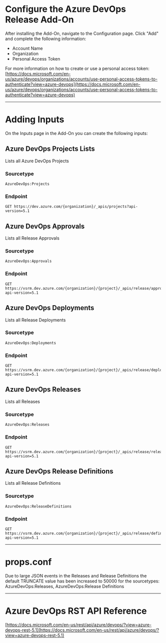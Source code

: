 
# Configure the Azure DevOps Release Add-On

After installing the Add-On, navigate to the Configuration page.  Click "Add" and complete the following information:
 - Account Name
 - Organization
 - Personal Access Token

For more information on how to create or use a personal access token: [https://docs.microsoft.com/en-us/azure/devops/organizations/accounts/use-personal-access-tokens-to-authenticate?view=azure-devops](https://docs.microsoft.com/en-us/azure/devops/organizations/accounts/use-personal-access-tokens-to-authenticate?view=azure-devops)

---

# Adding Inputs

On the Inputs page in the Add-On you can create the following inputs:

## Azure DevOps Projects Lists
Lists all Azure DevOps Projects

### Sourcetype
    AzureDevOps:Projects
### Endpoint
	GET https://dev.azure.com/{organization}/_apis/projects?api-version=5.1


## Azure DevOps Approvals
Lists all Release Approvals

### Sourcetype
	AzureDevOps:Approvals
### Endpoint
	GET https://vsrm.dev.azure.com/{organization}/{project}/_apis/release/approvals?api-version=5.1


## Azure DevOps Deployments
Lists all Release Deployments

### Sourcetype
	AzureDevOps:Deployments
### Endpoint
	GET https://vsrm.dev.azure.com/{organization}/{project}/_apis/release/deployments?api-version=5.1


## Azure DevOps Releases
Lists all Releases

### Sourcetype
	AzureDevOps:Releases
### Endpoint
	GET https://vsrm.dev.azure.com/{organization}/{project}/_apis/release/releases/{releaseId}?api-version=5.1


## Azure DevOps Release Definitions
Lists all Release Definitions

### Sourcetype
	AzureDevOps:ReleaseDefinitions
### Endpoint
	GET https://vsrm.dev.azure.com/{organization}/{project}/_apis/release/definitions/{definitionId}?api-version=5.1

---

# props.conf

Due to large JSON events in the Releases and Release Definitions the default TRUNCATE value has been increased to 50000 for the sourcetypes: AzureDevOps:Releases, AzureDevOps:Release Definitions

---

# Azure DevOps RST API Reference
[https://docs.microsoft.com/en-us/rest/api/azure/devops/?view=azure-devops-rest-5.1](https://docs.microsoft.com/en-us/rest/api/azure/devops/?view=azure-devops-rest-5.1)